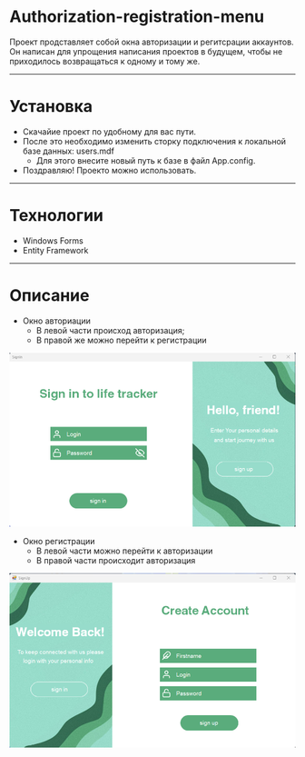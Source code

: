 # Authorization-registration-menu
Проект продставляет собой окна авторизации и регитсрации аккаунтов. Он написан для упрощения написания проектов в будущем, чтобы не приходилось возвращаться к одному и тому же.
___
# Установка 
* Скачайие проект по удобному для вас пути.
* После это необходимо изменить сторку подключения к локальной базе данных: users.mdf
  * Для этого внесите новый путь к базе в файл App.config.
* Поздравляю! Проекто можно использовать.
___
# Технологии
* Windows Forms
* Entity Framework
___
# Описание 
* Окно авториации
  * В левой части происход авторизация;
  * В правой же можно перейти к регистрации
<img src="images/SignIn.png" width="1000">

* Окно регистрации
  * В левой части можно перейти к авторизации
  * В правой части происходит авторизация
<img src="images/SignUp.png" width="1000">
